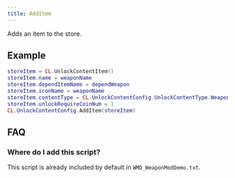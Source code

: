 ```yaml
---
title: AddItem
---
```


Adds an item to the store.

## Example

```lua
storeItem = CL.UnlockContentItem()
storeItem.name = weaponName
storeItem.dependItemName = dependWeapon
storeItem.iconName = weaponName
storeItem.contentType = CL.UnlockContentConfig.UnlockContentType.Weapon
storeItem.unlockRequireCoinNum = 1
CL.UnlockContentConfig.AddItem(storeItem)
```

## FAQ

### Where do I add this script?

This script is already included by default in `WMD_WeaponModDemo.txt`.

